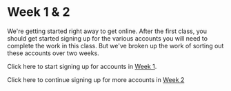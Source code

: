 # Week 1 & 2

We're getting started right away to get online. After the first class, you should get started signing up for the various accounts you will need to complete the work in this class. But we've broken up the work of sorting out these accounts over two weeks. 

Click here to start signing up for accounts in [Week 1](signing-up.md).

Click here to continue signing up for more accounts in [Week 2](signing-up.md#github)

